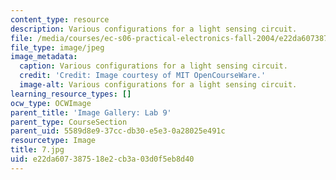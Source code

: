 ```yaml
---
content_type: resource
description: Various configurations for a light sensing circuit.
file: /media/courses/ec-s06-practical-electronics-fall-2004/e22da607387518e2cb3a03d0f5eb8d40_7.jpg
file_type: image/jpeg
image_metadata:
  caption: Various configurations for a light sensing circuit.
  credit: 'Credit: Image courtesy of MIT OpenCourseWare.'
  image-alt: Various configurations for a light sensing circuit.
learning_resource_types: []
ocw_type: OCWImage
parent_title: 'Image Gallery: Lab 9'
parent_type: CourseSection
parent_uid: 5589d8e9-37cc-db30-e5e3-0a28025e491c
resourcetype: Image
title: 7.jpg
uid: e22da607-3875-18e2-cb3a-03d0f5eb8d40
---
```

